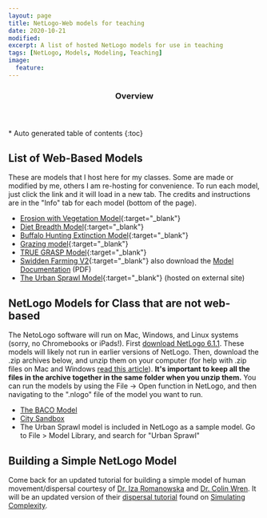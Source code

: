 ```yaml
---
layout: page
title: NetLogo-Web models for teaching
date: 2020-10-21
modified:
excerpt: A list of hosted NetLogo models for use in teaching
tags: [NetLogo, Models, Modeling, Teaching]
image:
  feature: 
---
```

<section id="table-of-contents" class="toc">
  <header>
    <h3>Overview</h3>
  </header>
<div id="drawer" markdown="1">
*  Auto generated table of contents
{:toc}
</div>
</section><!-- /#table-of-contents -->

## List of Web-Based Models

These are models that I host here for my classes. Some are made or modified by me, others I am re-hosting for convenience. To run each model, just click the link and it will load in a new tab. The credits and instructions are in the "Info" tab for each model (bottom of the page).

- [Erosion with Vegetation Model](https://isaacullah.github.io/Erosion_veg.html){:target="_blank"}
- [Diet Breadth Model](https://isaacullah.github.io/diet_breadth.html){:target="_blank"}
- [Buffalo Hunting Extinction Model](https://isaacullah.github.io/diet_breadth_buffalo_with_grass.html){:target="_blank"}
- [Grazing model](https://isaacullah.github.io/Grazing.html){:target="_blank"}
- [TRUE GRASP Model](https://isaacullah.github.io/TRUE_GRASP.html){:target="_blank"}
- [Swidden Farming V2](https://isaacullah.github.io/swidden_farming_v2.html){:target="_blank"}  also download the [Model Documentation](swidden_farming_v2_ODD.pdf) (PDF)
- [The Urban Sprawl Model](https://www.netlogoweb.org/launch#https://www.netlogoweb.org/assets/modelslib/Curricular%20Models/Urban%20Suite/Urban%20Suite%20-%20Sprawl%20Effect.nlogo){:target="_blank"}  (hosted on external site)

## NetLogo Models for Class that are not web-based

The NetoLogo software will run on Mac, Windows, and Linux systems (sorry, no Chromebooks or iPads!). First [download NetLogo 6.1.1](http://ccl.northwestern.edu/netlogo/download.shtml). These models will likely not run in earlier versions of NetLogo. Then, download the .zip archives below, and unzip them on your computer (for help with .zip files on Mac and Windows [read this article](https://www.sweetwater.com/sweetcare/articles/how-to-zip-and-unzip-files/)). **It's important to keep all the files in the archive together in the same folder when you unzip them.** You can run the models by using the File -> Open function in NetLogo, and then navigating to the ".nlogo" file of the model you want to run.

- [The BACO Model](BACO.zip)
- [City Sandbox](City_Sandbox.zip)
- The Urban Sprawl model is included in NetLogo as a sample model. Go to File > Model Library, and search for "Urban Sprawl"

## Building a Simple NetLogo Model

Come back for an updated tutorial for building a simple model of human movement/dispersal courtesy of [Dr. Iza Romanowska](https://pure.au.dk/portal/da/iromanowska@aias.au.dk) and [Dr. Colin Wren](https://anthropology.uccs.edu/colin-wren). It will be an updated version of their [dispersal tutorial](https://simulatingcomplexity.wordpress.com/2014/07/14/netlogo-tutorial-dispersal/) found on [Simulating Complexity](https://simulatingcomplexity.wordpress.com/).
